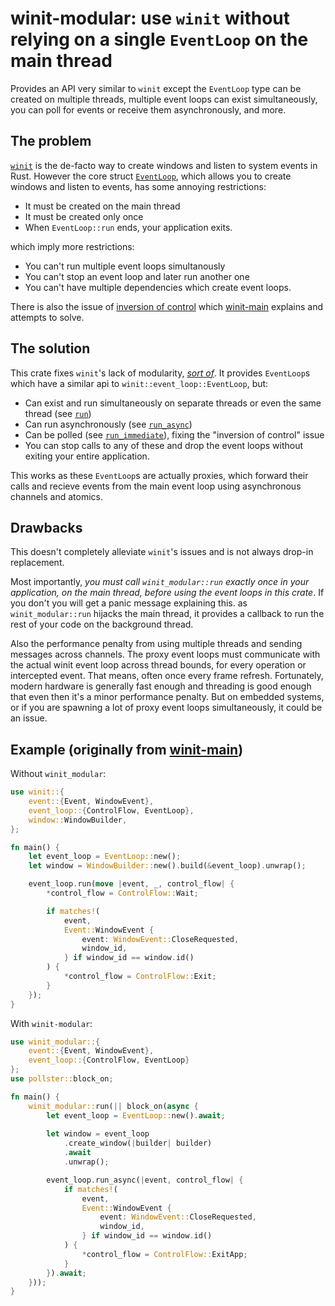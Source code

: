 # winit-modular: use `winit` without relying on a single `EventLoop` on the main thread

Provides an API very similar to `winit` except the `EventLoop` type can be created on multiple threads, multiple event loops can exist simultaneously, you can poll for events or receive them asynchronously, and more.

## The problem

[`winit`](https://crates.io/winit) is the de-facto way to create windows and listen to system events in Rust. However the core struct [`EventLoop`](https://docs.rs/winit/latest/winit/event_loop/struct.EventLoop.html), which allows you to create windows and listen to events, has some annoying restrictions:

- It must be created on the main thread
- It must be created only once
- When `EventLoop::run` ends, your application exits.

which imply more restrictions:

- You can't run multiple event loops simultanously
- You can't stop an event loop and later run another one
- You can't have multiple dependencies which create event loops.

There is also the issue of [inversion of control](https://crates.io/crates/winit-main) which [winit-main](https://crates.io/crates/winit-main) explains and attempts to solve.

## The solution

This crate fixes `winit`'s lack of modularity, [*sort of*](#drawbacks). It provides `EventLoop`s which have a similar api to `winit::event_loop::EventLoop`, but:

- Can exist and run simultaneously on separate threads or even the same thread (see [`run`](https://docs.rs/winit-modular/latest/winit_modular/struct.EventLoop.html#method.run))
- Can run asynchronously (see [`run_async`](https://docs.rs/winit-modular/latest/winit_modular/struct.EventLoop.html#method.run_async))
- Can be polled (see [`run_immediate`](https://docs.rs/winit-modular/latest/winit_modular/struct.EventLoop.html#method.run_immediate)), fixing the "inversion of control" issue
- You can stop calls to any of these and drop the event loops without exiting your entire application.

This works as these `EventLoop`s are actually proxies, which forward their calls and recieve events from the main event loop using asynchronous channels and atomics.

## Drawbacks

This doesn't completely alleviate `winit`'s issues and is not always drop-in replacement.

Most importantly, *you must call `winit_modular::run` exactly once in your application, on the main thread, before using the event loops in this crate*. If you don't you will get a panic message explaining this. as `winit_modular::run` hijacks the main thread, it provides a callback to run the rest of your code on the background thread.

Also the performance penalty from using multiple threads and sending messages across channels. The proxy event loops must communicate with the actual winit event loop across thread bounds, for every operation or intercepted event. That means, often once every frame refresh. Fortunately, modern hardware is generally fast enough and threading is good enough that even then it's a minor performance penalty. But on embedded systems, or if you are spawning a lot of proxy event loops simultaneously, it could be an issue.

## Example (originally from [winit-main](https://crates.io/crates/winit-main))

Without `winit_modular`:

```rust
use winit::{
    event::{Event, WindowEvent},
    event_loop::{ControlFlow, EventLoop},
    window::WindowBuilder,
};

fn main() {
    let event_loop = EventLoop::new();
    let window = WindowBuilder::new().build(&event_loop).unwrap();

    event_loop.run(move |event, _, control_flow| {
        *control_flow = ControlFlow::Wait;

        if matches!(
            event,
            Event::WindowEvent {
                event: WindowEvent::CloseRequested,
                window_id,
            } if window_id == window.id()
        ) {
            *control_flow = ControlFlow::Exit;
        }
    });
}
```

With `winit-modular`:

```rust
use winit_modular::{
    event::{Event, WindowEvent},
    event_loop::{ControlFlow, EventLoop}
};
use pollster::block_on;

fn main() {
    winit_modular::run(|| block_on(async {
        let event_loop = EventLoop::new().await;
        
        let window = event_loop
            .create_window(|builder| builder)
            .await
            .unwrap();

        event_loop.run_async(|event, control_flow| {
            if matches!(
                event,
                Event::WindowEvent {
                    event: WindowEvent::CloseRequested,
                    window_id,
                } if window_id == window.id()
            ) {
                *control_flow = ControlFlow::ExitApp;
            }
        }).await;
    }));
}
```